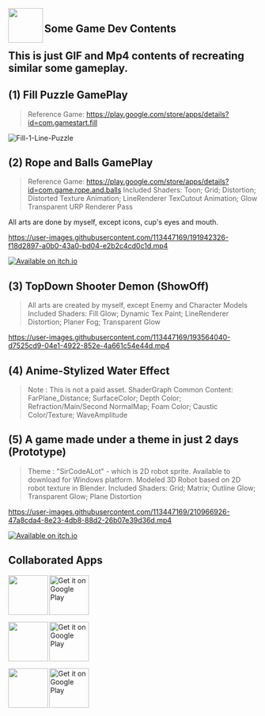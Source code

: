 <img align="left" src="https://cdn-icons-png.flaticon.com/512/2780/2780137.png" width="70px"/>

## Some Game Dev Contents
## This is just GIF and Mp4 contents of recreating similar some gameplay.

## (1) Fill Puzzle GamePlay
> Reference Game: https://play.google.com/store/apps/details?id=com.gamestart.fill

![Fill-1-Line-Puzzle](https://user-images.githubusercontent.com/113447169/191811124-fba074e0-03cc-40aa-9ca7-1d8e3991d331.gif)

## (2) Rope and Balls GamePlay
> Reference Game: https://play.google.com/store/apps/details?id=com.game.rope.and.balls
> Included Shaders: Toon; Grid; Distortion; Distorted Texture Animation; LineRenderer TexCutout Animation; Glow Transparent URP Renderer Pass

 All arts are done by myself, except icons, cup's eyes and mouth.

https://user-images.githubusercontent.com/113447169/191942326-f18d2897-a0b0-43a0-bd04-e2b2c4cd0c1d.mp4 

[![Available on itch.io](http://jessemillar.github.io/available-on-itchio-badge/badge-color.png)](https://shinnamikaze.itch.io/rokuballs)

## (3) TopDown Shooter Demon (ShowOff)
> All arts are created by myself, except Enemy and Character Models
> Included Shaders: Fill Glow; Dynamic Tex Paint; LineRenderer Distortion; Planer Fog; Transparent Glow

https://user-images.githubusercontent.com/113447169/193564040-d7525cd9-04e1-4922-852e-4a661c54e44d.mp4

## (4) Anime-Stylized Water Effect
> Note : This is not a paid asset. 
> ShaderGraph Common Content: FarPlane_Distance; SurfaceColor; Depth Color; Refraction/Main/Second NormalMap; Foam Color; Caustic Color/Texture; WaveAmplitude

## (5) A game made under a theme in just 2 days (Prototype)
> Theme : "SirCodeALot" - which is 2D robot sprite. Available to download for Windows platform.
> Modeled 3D Robot based on 2D robot texture in Blender.
> Included Shaders: Grid; Matrix; Outline Glow; Transparent Glow; Plane Distortion

https://user-images.githubusercontent.com/113447169/210966926-47a8cda4-8e23-4db8-88d2-26b07e39d36d.mp4

[![Available on itch.io](http://jessemillar.github.io/available-on-itchio-badge/badge-color.png)](https://shinnamikaze.itch.io/sircodealot)

## Collaborated Apps
<img align="left" src="https://user-images.githubusercontent.com/113447169/192099984-e35bdbfe-ce9c-4fd0-a00b-cff960c1aad5.png" width="80px"/>
<p align="left">
<a href="https://play.google.com/store/apps/details?id=com.myan.match">
    <img alt="Get it on Google Play"
        height="80"
        src="https://play.google.com/intl/en_us/badges/images/generic/en_badge_web_generic.png" />
</a>  
</p>

<img align="left" src="https://user-images.githubusercontent.com/113447169/192100181-75beb4b3-8cd9-493f-b263-afb231508d00.png" width="80px"/>
<p align="left">
<a href="https://play.google.com/store/apps/details?id=com.myan.parkout">
    <img alt="Get it on Google Play"
        height="80"
        src="https://play.google.com/intl/en_us/badges/images/generic/en_badge_web_generic.png" />
</a>  
</p>

<img align="left" src="https://user-images.githubusercontent.com/113447169/192100975-8fcb6911-22a4-45ea-985d-41ffd202091a.png" width="80px"/>
<p align="left">
<a href="https://play.google.com/store/apps/details?id=com.myan.popblast">
    <img alt="Get it on Google Play"
        height="80"
        src="https://play.google.com/intl/en_us/badges/images/generic/en_badge_web_generic.png" />
</a>  
</p>


